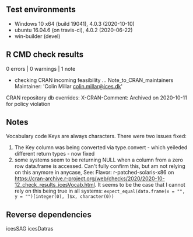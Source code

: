 ## Test environments
* Windows 10 x64 (build 19041), 4.0.3 (2020-10-10)
* ubuntu 16.04.6 (on travis-ci), 4.0.2 (2020-06-22)
* win-builder (devel)

## R CMD check results

0 errors | 0 warnings | 1 note

* checking CRAN incoming feasibility ... Note_to_CRAN_maintainers
Maintainer: 'Colin Millar <colin.millar@ices.dk>'

CRAN repository db overrides:
  X-CRAN-Comment: Archived on 2020-10-11 for policy violation

## Notes

Vocabulary code Keys are always characters. There were two issues fixed:
1. The Key column was being converted via type.convert - which yeileded
  different return types - now fixed
2. some systems seem to be returning NULL when a column from a zero row
  data.frame is accessed. Can't fully confirm this, but am not relying
  on this anymore in anycase, See: Flavor: r-patched-solaris-x86 on
  https://cran-archive.r-project.org/web/checks/2020/2020-10-12_check_results_icesVocab.html.
  It seems to be the case that I cannot rely on this being true in all systems:
  `expect_equal(data.frame(x = "", y = "")[integer(0), ]$x, character(0))`

## Reverse dependencies

icesSAG
icesDatras
